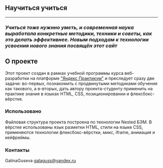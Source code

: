 
## **Научиться учиться**
-------------

### *Учиться тоже нужнно уметь, и современная наука выработала конкретные методики, техники и советы, как это делать эффективнее. Новым подходам к технологии усвоения нового знания посвящён этот сайт*

##  О проекте
  Этот проект создан в рамках учебной программы курса веб-разработки на платформе ["Яндекс Практикум"](https://practicum.yandex.ru/) и преследует сразу две задачи: во-первых, познакомить с продвинутыми методиками обучения как такового, а в-вторых, дать автору проекта-студенту применить на практике знания в языках HTML, CSS, позиционировании и флексбокс-вёрстке.

###  Использовано
  Файловая структура проекта построена по технологии Nested БЭМ. В вёрстке использованы язык разметки HTML,  стили на языке CSS, применяются технологии флексбокс-вёрстки, микс, iframe, анимация и кейфреймы.

###  Контакты

  GalinaGuseva galaguss@yandex.ru
